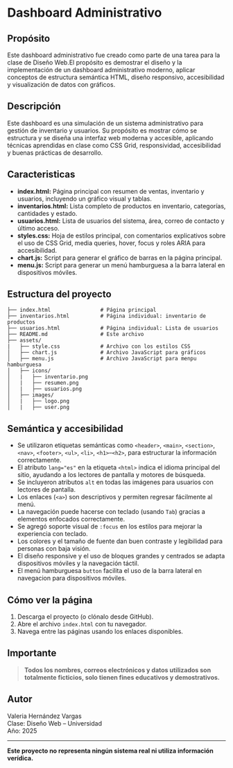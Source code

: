 # Dashboard Administrativo

## Propósito
 Este dashboard administrativo fue creado como parte de una tarea para la clase de Diseño Web.El propósito es demostrar el diseño y la implementación de un dashboard administrativo moderno, aplicar conceptos de estructura semántica HTML, diseño responsivo, accesibilidad y visualización de datos con gráficos.

## Descripción

Este dashboard es una simulación de un sistema administrativo para gestión de inventario y usuarios. Su propósito es mostrar cómo se estructura y se diseña una interfaz web moderna y accesible, aplicando técnicas aprendidas en clase como CSS Grid, responsividad, accesibilidad y buenas prácticas de desarrollo.

## Caracteristicas

- **index.html:** Página principal con resumen de ventas, inventario y usuarios, incluyendo un gráfico visual y tablas.
- **inventarios.html:** Lista completo de productos en inventario, categorías, cantidades y estado.
- **usuarios.html:** Lista de usuarios del sistema, área, correo de contacto y último acceso.
- **styles.css:** Hoja de estilos principal, con comentarios explicativos sobre el uso de CSS Grid, media queries, hover, focus y roles ARIA para accesibilidad.
- **chart.js:** Script para generar el gráfico de barras en la página principal.
- **menu.js:** Script para generar un menú hamburguesa a la barra lateral en dispositivos móviles.

## Estructura del proyecto

```
├── index.html                # Página principal
├── inventarios.html          # Página individual: inventario de productos
├── usuarios.html             # Página individual: Lista de usuarios
├── README.md                 # Este archivo
├── assets/
|   ├── style.css             # Archivo con los estilos CSS
│   ├── chart.js              # Archivo JavaScript para gráficos
│   ├── menu.js               # Archivo JavaScript para menpu hamburguesa
│   ├── icons/
│   |   ├── inventario.png
│   |   ├── resumen.png
│   |   ├── usuarios.png
│   ├── images/
│   |   ├── logo.png
│   |   ├── user.png
```

## Semántica y accesibilidad

- Se utilizaron etiquetas semánticas como `<header>`, `<main>`, `<section>`, `<nav>`, `<footer>`, `<ul>`, `<li>`, `<h1>`–`<h2>`, para estructurar la información correctamente.
- El atributo `lang="es"` en la etiqueta `<html>` indica el idioma principal del sitio, ayudando a los lectores de pantalla y motores de búsqueda. 
- Se incluyeron atributos `alt` en todas las imágenes para usuarios con lectores de pantalla.
- Los enlaces (`<a>`) son descriptivos y permiten regresar fácilmente al menú.
- La navegación puede hacerse con teclado (usando `Tab`) gracias a elementos enfocados correctamente.
- Se agregó soporte visual de `:focus` en los estilos para mejorar la experiencia con teclado.
- Los colores y el tamaño de fuente dan buen contraste y legibilidad para personas con baja visión.
- El diseño responsive y el uso de bloques grandes y centrados se adapta dispositivos móviles y la navegación táctil.
- El menú hamburguesa `button` facilita el uso de la barra lateral en navegacion para dispositivos móviles.

## Cómo ver la página

1. Descarga el proyecto (o clónalo desde GitHub).
2. Abre el archivo `index.html` con tu navegador.
3. Navega entre las páginas usando los enlaces disponibles.

## Importante

> **Todos los nombres, correos electrónicos  y datos utilizados son totalmente ficticios, solo tienen fines educativos y demostrativos.**

## Autor

Valeria Hernández Vargas  
Clase: Diseño Web – Universidad  
Año: 2025

---

**Este proyecto no representa ningún sistema real ni utiliza información verídica.**
